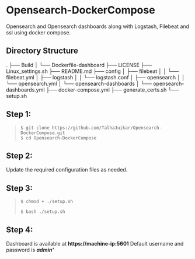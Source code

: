 # Opensearch-DockerCompose

Opensearch and Opensearch dashboards along with Logstash, Filebeat and ssl using docker compose.
## Directory Structure
.
├── Build
│   └── Dockerfile-dashboard
├── LICENSE
├── Linux_settings.sh
├── README.md
├── config
│   ├── filebeat
│   │   └── filebeat.yml
│   ├── logstash
│   │   └── logstash.conf
│   ├── opensearch
│   │   └── opensearch.yml
│   └── opensearch-dashboards
│       └── opensearch-dashboards.yml
├── docker-compose.yml
├── generate_certs.sh
└── setup.sh

## Step 1:

>     $ git clone https://github.com/TalhaJuikar/Opensearch-DockerCompose.git
>     $ cd Opensearch-DockerCompose

## Step 2:
Update the required configuration files as needed.

## Step 3:

> `$ chmod + ./setup.sh`
> 
> `$ bash ./setup.sh`

## Step 4:
Dashboard is available at **https://machine-ip:5601**
Default username and password is ***admin'***